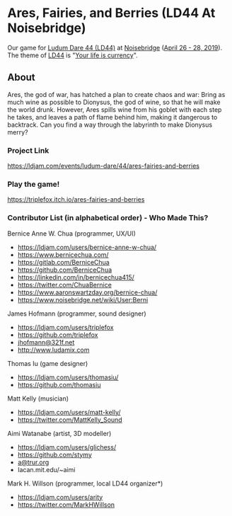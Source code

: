 # Ares, Fairies, and Berries (LD44 At Noisebridge)
Our game for [Ludum Dare 44 (LD44)](https://ldjam.com/) at [Noisebridge](https://www.noisebridge.net) ([April 26 - 28, 2019](https://www.meetup.com/noisebridge/events/260441585/)).  The theme of [LD44](https://ldjam.com/events/ludum-dare/44) is "[Your life is currency](https://ldjam.com/events/ludum-dare/44/theme)".

## About
Ares, the god of war, has hatched a plan to create chaos and war: Bring as much wine as possible to Dionysus, the god of wine, so that he will make the world drunk. However, Ares spills wine from his goblet with each step he takes, and leaves a path of flame behind him, making it dangerous to backtrack. Can you find a way through the labyrinth to make Dionysus merry?

### Project Link
https://ldjam.com/events/ludum-dare/44/ares-fairies-and-berries

### Play the game!
https://triplefox.itch.io/ares-fairies-and-berries

### Contributor List (in alphabetical order) - Who Made This?
Bernice Anne W. Chua (programmer, UX/UI)
- https://ldjam.com/users/bernice-anne-w-chua/
- https://www.bernicechua.com/
- https://gitlab.com/BerniceChua
- https://github.com/BerniceChua
- https://linkedin.com/in/bernicechua415/
- https://twitter.com/ChuaBernice
- https://www.aaronswartzday.org/bernice-chua/
- https://www.noisebridge.net/wiki/User:Berni

James Hofmann (programmer, sound designer)
- https://ldjam.com/users/triplefox
- https://github.com/triplefox
- jhofmann@321f.net
- http://www.ludamix.com

Thomas Iu (game designer)
- https://ldjam.com/users/thomasiu/
- https://github.com/thomasiu

Matt Kelly (musician)
- https://ldjam.com/users/matt-kelly/
- https://twitter.com/MattKelly_Sound

Aimi Watanabe (artist, 3D modeller)
- https://ldjam.com/users/glichess/
- https://github.com/stymy
- a@trur.org
- lacan.mit.edu/~aimi

Mark H. Willson (programmer, local LD44 organizer*)
- https://ldjam.com/users/arity
- https://twitter.com/MarkHWillson
